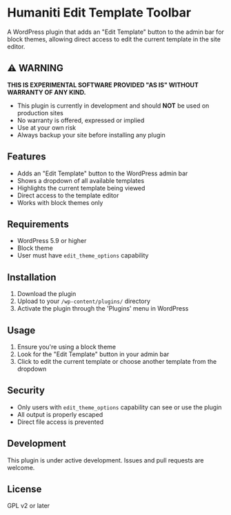 # Humaniti Edit Template Toolbar

A WordPress plugin that adds an "Edit Template" button to the admin bar for block themes, allowing direct access to edit the current template in the site editor.

## ⚠️ WARNING

**THIS IS EXPERIMENTAL SOFTWARE PROVIDED "AS IS" WITHOUT WARRANTY OF ANY KIND.**

- This plugin is currently in development and should **NOT** be used on production sites
- No warranty is offered, expressed or implied
- Use at your own risk
- Always backup your site before installing any plugin

## Features

- Adds an "Edit Template" button to the WordPress admin bar
- Shows a dropdown of all available templates
- Highlights the current template being viewed
- Direct access to the template editor
- Works with block themes only

## Requirements

- WordPress 5.9 or higher
- Block theme
- User must have `edit_theme_options` capability

## Installation

1. Download the plugin
2. Upload to your `/wp-content/plugins/` directory
3. Activate the plugin through the 'Plugins' menu in WordPress

## Usage

1. Ensure you're using a block theme
2. Look for the "Edit Template" button in your admin bar
3. Click to edit the current template or choose another template from the dropdown

## Security

- Only users with `edit_theme_options` capability can see or use the plugin
- All output is properly escaped
- Direct file access is prevented

## Development

This plugin is under active development. Issues and pull requests are welcome.

## License

GPL v2 or later
